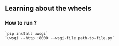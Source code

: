 ## Learning about the wheels

### How to run ?
    `pip install uwsgi`
    `uwsgi --http :8000 --wsgi-file path-to-file.py`
